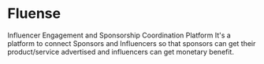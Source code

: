 # Fluense
Influencer Engagement and Sponsorship Coordination Platform It's a platform to connect Sponsors and Influencers so that sponsors can get their product/service advertised and influencers can get monetary benefit.
